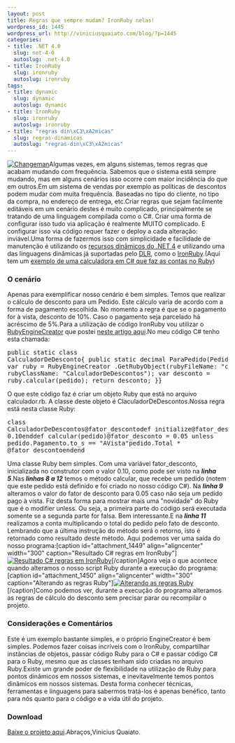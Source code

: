 ```yaml
--- 
layout: post
title: Regras que sempre mudam? IronRuby nelas!
wordpress_id: 1445
wordpress_url: http://viniciusquaiato.com/blog/?p=1445
categories: 
- title: .NET 4.0
  slug: net-4-0
  autoslug: .net-4.0
- title: IronRuby
  slug: ironruby
  autoslug: ironruby
tags: 
- title: dynamic
  slug: dynamic
  autoslug: dynamic
- title: IronRuby
  slug: ironruby
  autoslug: ironruby
- title: "regras din\xC3\xA2micas"
  slug: regras-dinamicas
  autoslug: "regras-din\xC3\xA2micas"
---
```

[![](http://viniciusquaiato.com/blog/wp-content/uploads/2010/08/changeman2lli2-300x224.jpg "Changeman")](http://viniciusquaiato.com/blog/wp-content/uploads/2010/08/changeman2lli2.jpg)Algumas vezes, em alguns sistemas, temos regras que acabam mudando com frequência. Sabemos que o sistema está sempre mudando, mas em alguns cenários isso ocorre com maior incidência do que em outros.Em um sistema de vendas por exemplo as políticas de descontos podem mudar com muita frequência. Baseadas no tipo do cliente, no tipo da compra, no endereço de entrega, etc.Criar regras que sejam facilmente editáveis em um cenário destes é muito complicado, principalmente se tratando de uma linguagem compilada como o C#. Criar uma forma de configurar isso tudo via aplicação é realmente MUITO complicado. E configurar isso via código requer fazer o deploy a cada alteração: inviável.Uma forma de fazermos isso com simplicidade e facilidade de manutenção é utilizando os [recursos dinâmicos do .NET 4](http://viniciusquaiato.com/blog/apresentacao-dynamic-types-no-net-4/) e utilizando uma das linguagens dinâmicas já suportadas pelo [DLR](http://dlr.codeplex.com/), como o [IronRuby](http://ironruby.codeplex.com/).(Aqui tem um [exemplo de uma calculadora em C# que faz as contas no Ruby](http://viniciusquaiato.com/blog/programacao-dinamica-com-c-e-ironruby/))

### O cenário
Apenas para exemplificar nosso cenário é bem simples. Temos que realizar o cálculo de desconto para um Pedido. Este cálculo varia de acordo com a forma de pagamento escolhida. No momento a regra é que se o pagamento for à vista, desconto de 10%. Caso o pagamento seja parcelado há acréscimo de 5%.Para a utilização de código IronRuby vou utilizar o [RubyEngineCreator](http://viniciusquaiato.com/blog/programacao-dinamica-com-c-e-ironruby/) que postei [neste artigo aqui](http://viniciusquaiato.com/blog/programacao-dinamica-com-c-e-ironruby/).No meu código C# tenho esta chamada:<pre lang="csharp" line="1">public static class CalculadorDeDesconto{    public static decimal ParaPedido(Pedido pedido)    {        var ruby = RubyEngineCreator            .GetRubyObject(rubyFileName: "calculador", rubyClassName: "CalculadorDeDescontos");        var desconto = ruby.calcular(pedido);        return desconto;    }}</pre>O que este código faz é criar um objeto Ruby que está no arquivo calculador.rb. A classe deste objeto é ClaculadorDeDescontos.Nossa regra está nesta classe Ruby:<pre lang="ruby" line="1">class CalculadorDeDescontos@fator_descontodef initialize@fator_desconto = 0.10enddef calcular(pedido)@fator_desconto = 0.05 unless pedido.Pagamento.to_s == "AVista"pedido.Total * @fator_descontoendend</pre>Uma classe Ruby bem simples. Com uma variável fator_desconto, inicializada no construtor com o valor 0.10, como pode ser visto na _**linha 5**_.Nas **_linhas 8 a 12_** temos o método calcular, que recebe um pedido (notem que este pedido está definido e foi criado no nosso código C#). Na _**linha 9**_ alteramos o valor do fator de desconto para 0.05 caso não seja um pedido pago à vista. Fiz desta forma para mostrar mais uma "novidade" do Ruby que é o modifier unless. Ou seja, a primeira parte do código será executada somente se a segunda parte for falsa. Bem interessante.E na **_linha 11_** realizamos a conta multiplicando o total do pedido pelo fato de desconto. Lembrando que a última instrução do método será o retorno, isto é retornado como resultado deste método. Aqui podemos ver uma saída do nosso programa:[caption id="attachment_1449" align="aligncenter" width="300" caption="Resultado C# regras em IronRuby"][![Resultado C# regras em IronRuby](http://viniciusquaiato.com/blog/wp-content/uploads/2010/08/resultado-300x121.jpg "Resultado C# regras em IronRuby")](http://viniciusquaiato.com/blog/wp-content/uploads/2010/08/resultado.jpg)[/caption]Agora veja o que acontece quando alteramos o nosso script Ruby durante a execução do programa:[caption id="attachment_1450" align="aligncenter" width="300" caption="Alterando as regras Ruby"][![Alterando as regras Ruby](http://viniciusquaiato.com/blog/wp-content/uploads/2010/08/resultado-2-300x137.jpg "Alterando as regras Ruby")](http://viniciusquaiato.com/blog/wp-content/uploads/2010/08/resultado-2.jpg)[/caption]Como podemos ver, durante a execução do programa alteramos as regras de cálculo do desconto sem precisar parar ou recompilar o projeto.

### Considerações e Comentários
Este é um exemplo bastante simples, e o próprio EngineCreator é bem simples. Podemos fazer coisas incríveis com o IronRuby, compartilhar instâncias de objetos, passar código Ruby para o C# e passar código C# para o Ruby, mesmo que as classes tenham sido criadas no arquivo Ruby.Existe um grande poder de flexibilidade na utilização de Ruby para pontos dinâmicos em nossos sistemas, e inevitavelmente temos pontos dinâmicos em nossos sistemas. Desta forma conhecer técnicas, ferramentas e linguagens para sabermos tratá-los é apenas benéfico, tanto para nós quanto para o código e a vida útil do projeto.

### Download
[Baixe o projeto aqui](http://viniciusquaiato.com/files/codesamples/dynamic/ConsoleRegrasComIronRuby.zip).Abraços,Vinicius Quaiato.
